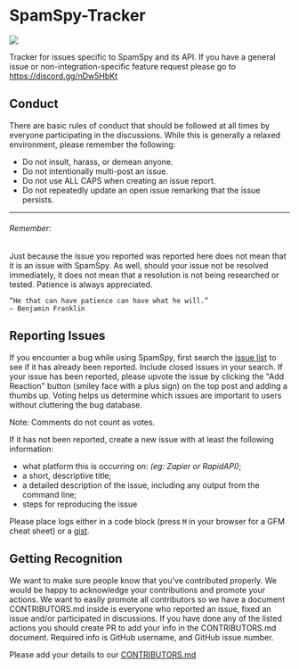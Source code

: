 # SpamSpy-Tracker
![](https://i.imgur.com/UT1pk8i.png)

Tracker for issues specific to SpamSpy and its API. If you have a general issue or non-integration-specific feature request please go to https://discord.gg/nDw5HbKt
## Conduct
There are basic rules of conduct that should be followed at all times by everyone participating in the discussions. While this is generally a relaxed environment, please remember the following:

- Do not insult, harass, or demean anyone.
- Do not intentionally multi-post an issue.
- Do not use ALL CAPS when creating an issue report.
- Do not repeatedly update an open issue remarking that the issue persists.
---
###### Remember:

Just because the issue you reported was reported here does not mean that it is an issue with SpamSpy. As well, should your issue not be resolved immediately, it does not mean that a resolution is not being researched or tested. Patience is always appreciated.
```
“He that can have patience can have what he will.”
― Benjamin Franklin
```

Reporting Issues
----------------

If you encounter a bug while using SpamSpy, first search the [issue list](https://github.com/Deviated-Systems/SpamSpy-Tracker/issues) to see if it has already been reported. Include closed issues in your search. If your issue has been reported, please upvote the issue by clicking the "Add Reaction" button (smiley face with a plus sign) on the top post and adding a thumbs up. Voting helps us determine which issues are important to users without cluttering the bug database.

Note: Comments do not count as votes.

If it has not been reported, create a new issue with at least the following information:

- what platform this is occurring on: *(eg: Zapier or RapidAPI)*;
- a short, descriptive title;
- a detailed description of the issue, including any output from the command line;
- steps for reproducing the issue

Please place logs either in a code block (press `M` in your browser for a GFM cheat sheet) or a [gist](https://gist.github.com).

## Getting Recognition

We want to make sure people know that you've contributed properly. We would be happy to acknowledge your contributions and promote your actions. We want to easily promote all contributors  so we have a document CONTRIBUTORS.md inside is everyone who reported an issue, fixed an issue and/or participated in discussions. If you have done any of the listed actions you should create PR to add your info in the CONTRIBUTORS.md document. Required info is GitHub username, and GitHub issue number.

Please add your details to our [CONTRIBUTORS.md](https://github.com/Deviated-Systems/SpamSpy-Tracker/blob/main/CONTRIBUTORS.md) 
